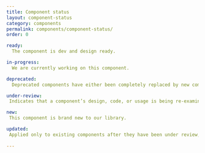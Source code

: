 ```yaml
---
title: Component status
layout: component-status
category: components
permalink: components/component-status/
order: 0

ready: 
  The component is dev and design ready.

in-progress: 
  We are currently working on this component.

deprecated: 
  Deprecated components have either been completely replaced by new components or are no longer being supported in the component library.

under-review: 
 Indicates that a component’s design, code, or usage is being re-examined. This means in the near future either changes are coming to the component or it will be deprecated for a new version.

new: 
 This component is brand new to our library.

updated:
 Applied only to existing components after they have been under review, tweaked, and re-released to the design system site.
 
---
```



